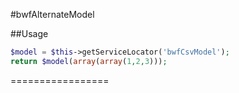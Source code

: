 #bwfAlternateModel

##Usage

```php
$model = $this->getServiceLocator('bwfCsvModel');
return $model(array(array(1,2,3)));
```

=================